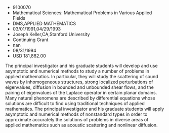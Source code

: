 
* 9100070
* Mathematical Sciences: Mathematical Problems in Various Applied Fields
* DMS,APPLIED MATHEMATICS
* 03/01/1991,04/29/1993
* Joseph Keller,CA,Stanford University
* Continuing Grant
* nan
* 08/31/1994
* USD 181,882.00

The principal investigator and his graduate students will develop and use
asymptotic and numerical methods to study a number of problems in applied
mathematics. In particular, they will study the scattering of sound waves by
inhomogeneous structures, strong localized perturbations of eigenvalues,
diffusion in bounded and unbounded shear flows, and the pairing of eigenvalues
of the Laplace operator in certain planar domains. Many natural phenomena are
described by differential equations whose solutions are difficult to find using
traditional techniques of applied mathematics. The principal investigator and
his graduate students will apply asymptotic and numerical methods of nonstandard
types in order to approximate accurately the solutions of problems in diverse
areas of applied mathematics such as acoustic scattering and nonlinear
diffusion.
